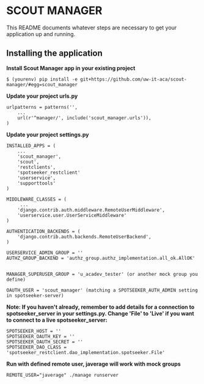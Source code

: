 SCOUT MANAGER
=============

This README documents whatever steps are necessary to get your application up and running.

## Installing the application ##

**Install Scout Manager app in your existing project**  

    $ (yourenv) pip install -e git+https://github.com/uw-it-aca/scout-manager/#egg=scout_manager

**Update your project urls.py**

    urlpatterns = patterns('',
        ...
        url(r'^manager/', include('scout_manager.urls')),
    )

**Update your project settings.py**

    INSTALLED_APPS = (
        ...
        'scout_manager',
        'scout',
        'restclients',
        'spotseeker_restclient'
        'userservice',
        'supporttools'
    )

    MIDDLEWARE_CLASSES = (
         ...
        'django.contrib.auth.middleware.RemoteUserMiddleware',
        'userservice.user.UserServiceMiddleware'
    )

    AUTHENTICATION_BACKENDS = (
        'django.contrib.auth.backends.RemoteUserBackend',
    )

    USERSERVICE_ADMIN_GROUP = ''
    AUTHZ_GROUP_BACKEND = 'authz_group.authz_implementation.all_ok.AllOK'


    MANAGER_SUPERUSER_GROUP = 'u_acadev_tester' (or another mock group you define)
    
    OAUTH_USER = 'scout_manager' (matching a SPOTSEEKER_AUTH_ADMIN setting in spotseeker-server)


**Note: If you haven't already, remember to add details for a connection to spotseeker_server in your settings.py. Change 'File' to 'Live' if you want to connect to a live spotseeker_server:**
    
    SPOTSEEKER_HOST = ''
    SPOTSEEKER_OAUTH_KEY = ''
    SPOTSEEKER_OAUTH_SECRET = ''
    SPOTSEEKER_DAO_CLASS = 'spotseeker_restclient.dao_implementation.spotseeker.File'

**Run with defined remote user, javerage will work with mock groups**

    REMOTE_USER="javerage" ./manage runserver
